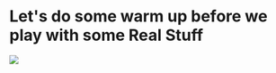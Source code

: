 
<!DOCTYPE html>
<html lang="en">

<head>
  <meta charset="UTF-8" />
  <meta name="viewport" content="width=device-width, initial-scale=1.0" />
 
  <h1> Let's do some warm up before we play with some Real Stuff </h1>
</head>

<body>
 <img src="https://media.tenor.com/awdwRkbJzCgAAAAC/goku.gif"/>
</body>

</html>
